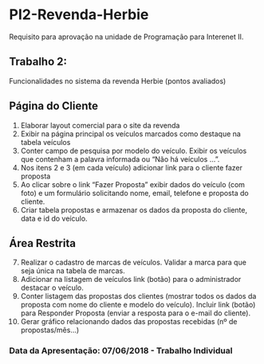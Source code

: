 # PI2-Revenda-Herbie

Requisito para aprovação na unidade de Programação para Interenet II.

## Trabalho 2:

Funcionalidades no sistema da revenda Herbie (pontos avaliados)


## Página do Cliente

1. Elaborar layout comercial para o site da revenda
2. Exibir na página principal os veículos marcados como destaque na tabela veículos
3. Conter campo de pesquisa por modelo do veículo. Exibir os veículos que contenham a palavra informada ou “Não há veículos ...”.
4. Nos itens 2 e 3 (em cada veículo) adicionar link para o cliente fazer proposta
5. Ao clicar sobre o link “Fazer Proposta” exibir dados do veículo (com foto) e um formulário solicitando nome, email, telefone e proposta do cliente.
6. Criar tabela propostas e armazenar os dados da proposta do cliente, data e id do veículo.


## Área Restrita

7. Realizar o cadastro de marcas de veículos. Validar a marca para que seja única na tabela de marcas.
8. Adicionar na listagem de veículos link (botão) para o administrador destacar o veículo.
9. Conter listagem das propostas dos clientes (mostrar todos os dados da proposta com nome do cliente e modelo do veículo). Incluir link (botão) para Responder Proposta (enviar a resposta para o e-mail do cliente).
10. Gerar gráfico relacionando dados das propostas recebidas (nº de propostas/mês...)



### Data da Apresentação: 07/06/2018 - Trabalho Individual


